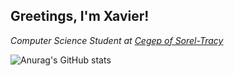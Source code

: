 <h2> Greetings, I'm Xavier!</h2>
<p><em>Computer Science Student at <a href="https://www.cegepst.qc.ca/">Cegep of Sorel-Tracy</a></br></em></p>

![Anurag's GitHub stats](https://github-readme-stats.vercel.app/api?username=Xavier7071&show_icons=true&theme=radical)
